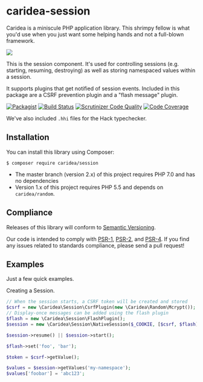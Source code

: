 # caridea-session
Caridea is a miniscule PHP application library. This shrimpy fellow is what you'd use when you just want some helping hands and not a full-blown framework.

![](http://libreworks.com/caridea-100.png)

This is the session component. It's used for controlling sessions (e.g. starting, resuming, destroying) as well as storing namespaced values within a session.

It supports plugins that get notified of session events. Included in this package are a CSRF prevention plugin and a "flash message" plugin.

[![Packagist](https://img.shields.io/packagist/v/caridea/session.svg)](https://packagist.org/packages/caridea/session)
[![Build Status](https://travis-ci.org/libreworks/caridea-session.svg)](https://travis-ci.org/libreworks/caridea-session)
[![Scrutinizer Code Quality](https://scrutinizer-ci.com/g/libreworks/caridea-session/badges/quality-score.png?b=master)](https://scrutinizer-ci.com/g/libreworks/caridea-session/?branch=master)
[![Code Coverage](https://scrutinizer-ci.com/g/libreworks/caridea-session/badges/coverage.png?b=master)](https://scrutinizer-ci.com/g/libreworks/caridea-session/?branch=master)

We've also included `.hhi` files for the Hack typechecker.

## Installation

You can install this library using Composer:

```console
$ composer require caridea/session
```

* The master branch (version 2.x) of this project requires PHP 7.0 and has no dependencies
* Version 1.x of this project requires PHP 5.5 and depends on `caridea/random`.

## Compliance

Releases of this library will conform to [Semantic Versioning](http://semver.org).

Our code is intended to comply with [PSR-1](http://www.php-fig.org/psr/psr-1/), [PSR-2](http://www.php-fig.org/psr/psr-2/), and [PSR-4](http://www.php-fig.org/psr/psr-4/). If you find any issues related to standards compliance, please send a pull request!

## Examples

Just a few quick examples.

Creating a Session.

```php
// When the session starts, a CSRF token will be created and stored
$csrf = new \Caridea\Session\CsrfPlugin(new \Caridea\Random\Mcrypt());
// Display-once messages can be added using the flash plugin
$flash = new \Caridea\Session\FlashPlugin();
$session = new \Caridea\Session\NativeSession($_COOKIE, [$csrf, $flash]);

$session->resume() || $session->start();

$flash->set('foo', 'bar');

$token = $csrf->getValue();

$values = $session->getValues('my-namespace');
$values['foobar'] = 'abc123';
```
